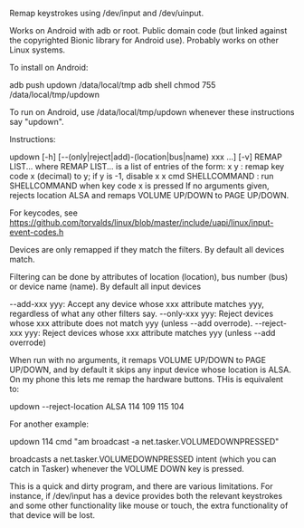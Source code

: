Remap keystrokes using /dev/input and /dev/uinput.

Works on Android with adb or root. Public domain code (but linked against the copyrighted
Bionic library for Android use). Probably works on other Linux systems.

To install on Android:

  adb push updown /data/local/tmp
  adb shell chmod 755 /data/local/tmp/updown
  
To run on Android, use /data/local/tmp/updown whenever these instructions say "updown".

Instructions:

updown [-h] [--(only|reject|add)-(location|bus|name) xxx ...] [-v] REMAP LIST...
 where REMAP LIST... is a list of entries of the form:
  x y                : remap key code x (decimal) to y; if y is -1, disable x
  x cmd SHELLCOMMAND : run SHELLCOMMAND when key code x is pressed
If no arguments given, rejects location ALSA and remaps VOLUME UP/DOWN to PAGE UP/DOWN.
  
For keycodes, see https://github.com/torvalds/linux/blob/master/include/uapi/linux/input-event-codes.h

Devices are only remapped if they match the filters. By default all devices match.

Filtering can be done by attributes of location (location), bus number (bus) or device name (name). By
default all input devices

 --add-xxx yyy:    Accept any device whose xxx attribute matches yyy, regardless of what any other filters say.
 --only-xxx yyy:   Reject devices whose xxx attribute does not match yyy (unless --add overrode).
 --reject-xxx yyy: Reject devices whose xxx attribute matches yyy (unless --add overrode)
 
When run with no arguments, it remaps VOLUME UP/DOWN to PAGE UP/DOWN, and by default it skips
any input device whose location is ALSA. On my phone this lets me remap the hardware buttons. THis
is equivalent to: 

  updown --reject-location ALSA 114 109 115 104 

For another example:

  updown 114 cmd "am broadcast -a net.tasker.VOLUMEDOWNPRESSED"
  
broadcasts a net.tasker.VOLUMEDOWNPRESSED intent (which you can catch in Tasker) whenever the VOLUME DOWN 
key is pressed.

This is a quick and dirty program, and there are various limitations. For instance,
if /dev/input has a device provides both the relevant keystrokes and some other functionality like
mouse or touch, the extra functionality of that device will be lost.